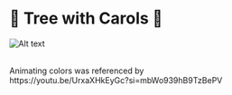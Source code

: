 # 🎄 Tree with Carols 🎄

![Alt text](ChristmasTree.gif)

<br/>
Animating colors was referenced by </br>
https://youtu.be/UrxaXHkEyGc?si=mbWo939hB9TzBePV
